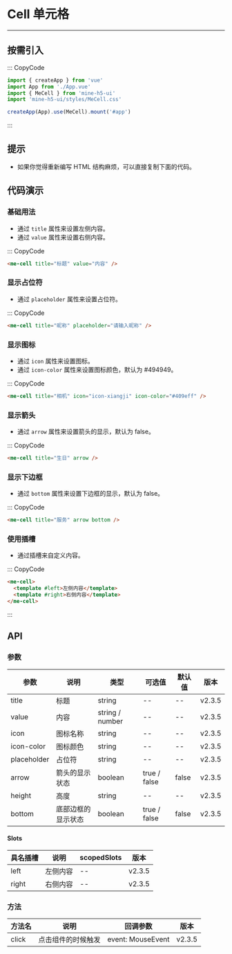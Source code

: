 # Cell 单元格

---

## 按需引入

::: CopyCode

```js
import { createApp } from 'vue'
import App from './App.vue'
import { MeCell } from 'mine-h5-ui'
import 'mine-h5-ui/styles/MeCell.css'

createApp(App).use(MeCell).mount('#app')
```

:::

## 提示

- 如果你觉得重新编写 HTML 结构麻烦，可以直接复制下面的代码。

## 代码演示

### 基础用法

- 通过 `title` 属性来设置左侧内容。
- 通过 `value` 属性来设置右侧内容。

::: CopyCode

```html
<me-cell title="标题" value="内容" />
```

### 显示占位符

- 通过 `placeholder` 属性来设置占位符。

::: CopyCode

```html
<me-cell title="昵称" placeholder="请输入昵称" />
```

### 显示图标

- 通过 `icon` 属性来设置图标。
- 通过 `icon-color` 属性来设置图标颜色，默认为 #494949。

::: CopyCode

```html
<me-cell title="相机" icon="icon-xiangji" icon-color="#409eff" />
```

### 显示箭头

- 通过 `arrow` 属性来设置箭头的显示，默认为 false。

::: CopyCode

```html
<me-cell title="生日" arrow />
```

### 显示下边框

- 通过 `bottom` 属性来设置下边框的显示，默认为 false。

::: CopyCode

```html
<me-cell title="服务" arrow bottom />
```

### 使用插槽

- 通过插槽来自定义内容。

::: CopyCode

```html
<me-cell>
  <template #left>左侧内容</template>
  <template #right>右侧内容</template>
</me-cell>
```

:::

## API

### 参数

| 参数        | 说明               | 类型            | 可选值       | 默认值 | 版本   |
| ----------- | ------------------ | --------------- | ------------ | ------ | ------ |
| title       | 标题               | string          | --           | --     | v2.3.5 |
| value       | 内容               | string / number | --           | --     | v2.3.5 |
| icon        | 图标名称           | string          | --           | --     | v2.3.5 |
| icon-color  | 图标颜色           | string          | --           | --     | v2.3.5 |
| placeholder | 占位符             | string          | --           | --     | v2.3.5 |
| arrow       | 箭头的显示状态     | boolean         | true / false | false  | v2.3.5 |
| height      | 高度               | string          | --           | --     | v2.3.5 |
| bottom      | 底部边框的显示状态 | boolean         | true / false | false  | v2.3.5 |

#### Slots

| 具名插槽 | 说明     | scopedSlots | 版本   |
| -------- | -------- | ----------- | ------ |
| left     | 左侧内容 | --          | v2.3.5 |
| right    | 右侧内容 | --          | v2.3.5 |

### 方法

| 方法名 | 说明               | 回调参数          | 版本   |
| ------ | ------------------ | ----------------- | ------ |
| click  | 点击组件的时候触发 | event: MouseEvent | v2.3.5 |
